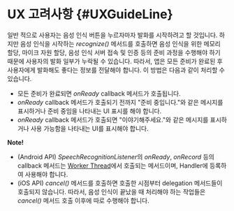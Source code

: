 # UX 고려사항 {#UXGuideLine}
일반 적으로 사용자는 음성 인식 버튼을 누르자마자 발화를 시작하려고 할 것입니다. 하지만 음성 인식을 시작하는 *recognize()* 메서드를 호출하면 음성 인식을 위한 메모리 할당, 마이크 자원 할당, 음성 인식 서버 접속 및 인증 등의 준비 과정을 수행해야 하기 때문에 사용자의 발화 일부가 누락될 수 있습니다. 따라서, 앱은 모든 준비가 완료된 후 사용자에게 발화해도 좋다는 정보를 전달해야 합니다. 이 방법은 다음과 같이 처리할 수 있습니다.

* 모든 준비가 완료되면 *onReady* callback 메서드가 호출됩니다.
* *onReady* callback 메서드가 호출되기 전까지 "준비 중입니다."와 같은 메시지를 표시하거나 준비 중임을 나타내는 UI 표시를 해야 합니다.
* *onReady* callback 메서드가 호출되면 "이야기해주세요."와 같은 메시지를 표시하거나 사용 가능함을 나타내는 UI를 표시해야 합니다.

<div class="note">
<p><strong>Note!</strong></p>
<ul><li>(Android API) <em>SpeechRecognitionListener</em>의 <em>onReady</em>, <em>onRecord</em> 등의 callback 메서드는 <a href="https://developer.android.com/guide/components/processes-and-threads.html">Worker Thread</a>에서 호출되는 메서드이며, Handler에 등록하여 사용해야 합니다.</li>
<li>(iOS API) <em>cancel()</em> 메서드를 호출하면 호출한 시점부터 delegation 메서드들이 호출되지 않습니다. 따라서, 음성 인식이 끝났을 때 처리해야 하는 작업들은 <em>cancel()</em> 메서드 호출 이후에 따로 수행해야 합니다. </li>
</ul>
</div>
